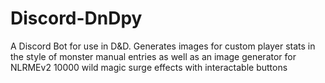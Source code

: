 # Discord-DnDpy
A Discord Bot for use in D&amp;D. Generates images for custom player stats in the style of monster manual entries as well as an image generator for NLRMEv2 10000 wild magic surge effects with interactable buttons
